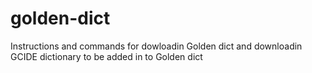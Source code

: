 # golden-dict
Instructions and commands for dowloadin Golden dict and downloadin GCIDE dictionary to be added in to Golden dict
